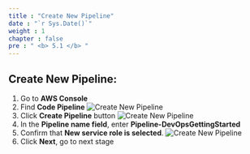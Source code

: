 ```yaml
---
title : "Create New Pipeline"
date : "`r Sys.Date()`"
weight : 1
chapter : false
pre : " <b> 5.1 </b> "
---
```


## Create New Pipeline:

1. Go to **AWS Console**
2. Find **Code Pipeline**
![Create New Pipeline](/images/5-CreateDeliveryPipeline/5.1-CreateNewPipeline/0001-code-pipeline.png)
3. Click **Create Pipeline** button
![Create New Pipeline](/images/5-CreateDeliveryPipeline/5.1-CreateNewPipeline/0002-code-pipeline.png)
5. In the **Pipeline name field**, enter **Pipeline-DevOpsGettingStarted**
6. Confirm that **New service role is selected**.
![Create New Pipeline](/images/5-CreateDeliveryPipeline/5.1-CreateNewPipeline/0003-code-pipeline.png)
7. Click **Next**, go to next stage
